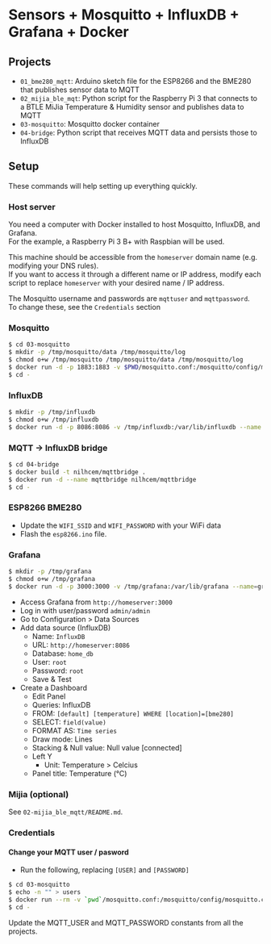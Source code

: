 # Sensors + Mosquitto + InfluxDB + Grafana + Docker

## Projects

- `01_bme280_mqtt`: Arduino sketch file for the ESP8266 and the BME280 that publishes sensor data to MQTT
- `02_mijia_ble_mqt`: Python script for the Raspberry Pi 3 that connects to a BTLE MiJia Temperature & Humidity sensor and publishes data to MQTT
- `03-mosquitto`: Mosquitto docker container
- `04-bridge`: Python script that receives MQTT data and persists those to InfluxDB


## Setup

These commands will help setting up everything quickly.


### Host server

You need a computer with Docker installed to host Mosquitto, InfluxDB, and Grafana.  
For the example, a Raspberry Pi 3 B+ with Raspbian will be used.

This machine should be accessible from the `homeserver` domain name (e.g. modifying your DNS rules).  
If you want to access it through a different name or IP address, modify each script to replace `homeserver` with your desired name / IP address.

The Mosquitto username and passwords are `mqttuser` and `mqttpassword`.  
To change these, see the `Credentials` section


### Mosquitto

```sh
$ cd 03-mosquitto
$ mkdir -p /tmp/mosquitto/data /tmp/mosquitto/log
$ chmod o+w /tmp/mosquitto /tmp/mosquitto/data /tmp/mosquitto/log
$ docker run -d -p 1883:1883 -v $PWD/mosquitto.conf:/mosquitto/config/mosquitto.conf -v $PWD/users:/mosquitto/config/users -v /tmp/mosquitto/data:/mosquitto/data -v /tmp/mosquitto/log:/mosquitto/log --name mosquitto eclipse-mosquitto:1.5
$ cd -
```


### InfluxDB

```sh
$ mkdir -p /tmp/influxdb
$ chmod o+w /tmp/influxdb
$ docker run -d -p 8086:8086 -v /tmp/influxdb:/var/lib/influxdb --name influxdb influxdb:1.7
```


### MQTT -> InfluxDB bridge

```sh
$ cd 04-bridge
$ docker build -t nilhcem/mqttbridge .
$ docker run -d --name mqttbridge nilhcem/mqttbridge
$ cd -
```


### ESP8266 BME280

- Update the `WIFI_SSID` and `WIFI_PASSWORD` with your WiFi data
- Flash the `esp8266.ino` file.


### Grafana

```sh
$ mkdir -p /tmp/grafana
$ chmod o+w /tmp/grafana
$ docker run -d -p 3000:3000 -v /tmp/grafana:/var/lib/grafana --name=grafana grafana/grafana:5.4.3
```

- Access Grafana from `http://homeserver:3000`
- Log in with user/password `admin/admin`
- Go to Configuration > Data Sources
- Add data source (InfluxDB)
  - Name: `InfluxDB`
  - URL: `http://homeserver:8086`
  - Database: `home_db`
  - User: `root`
  - Password: `root`
  - Save & Test
- Create a Dashboard
  - Edit Panel
  - Queries: InfluxDB
  - FROM: `[default] [temperature] WHERE [location]=[bme280]`
  - SELECT: `field(value)`
  - FORMAT AS: `Time series`
  - Draw mode: Lines
  - Stacking & Null value: Null value [connected]
  - Left Y
    - Unit: Temperature > Celcius
  - Panel title: Temperature (°C)


### Mijia (optional)

See `02-mijia_ble_mqtt/README.md`.


### Credentials

#### Change your MQTT user / pasword

- Run the following, replacing `[USER]` and `[PASSWORD]`

```sh
$ cd 03-mosquitto
$ echo -n "" > users
$ docker run --rm -v `pwd`/mosquitto.conf:/mosquitto/config/mosquitto.conf -v `pwd`/users:/mosquitto/config/users eclipse-mosquitto:1.5 mosquitto_passwd -b /mosquitto/config/users [USER] [PASSWORD]
$ cd -
```

Update the MQTT_USER and MQTT_PASSWORD constants from all the projects.
